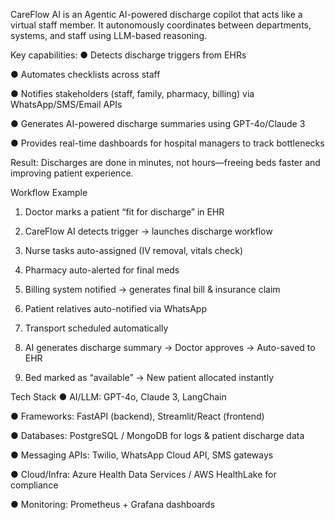 CareFlow AI is an Agentic AI-powered discharge copilot that acts like a virtual staff member. It autonomously coordinates between departments, systems, and staff using LLM-based reasoning. 

Key capabilities: 
●	Detects discharge triggers from EHRs 
 
●	Automates checklists across staff 
 
●	Notifies stakeholders (staff, family, pharmacy, billing) via WhatsApp/SMS/Email APIs 
 
●	Generates AI-powered discharge summaries using GPT-4o/Claude 3 
 
●	Provides real-time dashboards for hospital managers to track bottlenecks 
 
Result: Discharges are done in minutes, not hours—freeing beds faster and improving patient experience. 


Workflow Example 
1.	Doctor marks a patient “fit for discharge” in EHR 
 
2.	CareFlow AI detects trigger → launches discharge workflow 
 
3.	Nurse tasks auto-assigned (IV removal, vitals check) 
 
4.	Pharmacy auto-alerted for final meds 
 
5.	Billing system notified → generates final bill & insurance claim 
 
6.	Patient relatives auto-notified via WhatsApp 
 
7.	Transport scheduled automatically 
 
8.	AI generates discharge summary → Doctor approves → Auto-saved to EHR 
 
9.	Bed marked as “available” → New patient allocated instantly 

Tech Stack 
●	AI/LLM: GPT-4o, Claude 3, LangChain 
 
●	Frameworks: FastAPI (backend), Streamlit/React (frontend) 
 
●	Databases: PostgreSQL / MongoDB for logs & patient discharge data 
 
●	Messaging APIs: Twilio, WhatsApp Cloud API, SMS gateways 
 
●	Cloud/Infra: Azure Health Data Services / AWS HealthLake for compliance 
 
●	Monitoring: Prometheus + Grafana dashboards 

